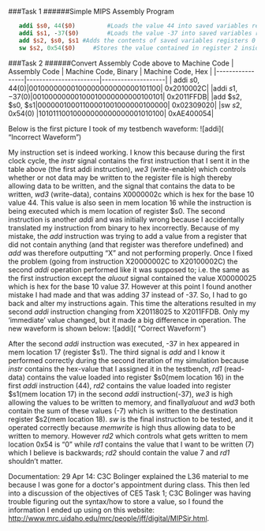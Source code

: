 ###Task 1
######Simple MIPS Assembly Program

```mips
   addi $s0, 44($0)         #Loads the value 44 into saved variables register 0
   addi $s1, -37($0)        #Loads the value -37 into saved variables register 1
   add $s2, $s0, $s1 #Adds the contents of saved variables registers 0 and 1 and stores the result in register 2
   sw $s2, 0x54($0)     #Stores the value contained in register 2 inside memory address x54 (hex value)
```


###Task 2
######Convert Assembly Code above to Machine Code
|  Assembly Code  | Machine Code, Binary  | Machine Code, Hex  |
|-----------------|-----------------------|--------------------|
| addi $s0, 44($0)|00100000000100000000000000101100| 0x2010002C|
|addi $s1, -37($0)|00100000000100010000000000100101| 0x2011FFDB|
|add $s2, $s0, $s1|00000010001100001001000000100000| 0x02309020|
|sw $s2, 0x54($0) |10101110010000000000000001010100| 0xAE400054|

Below is the first picture I took of my testbench waveform:
![addi]( “Incorrect Waveform”)


My instruction set is indeed working. I know this because during the first clock cycle, the *instr* signal contains the first instruction that I sent it in the table above (the first addi instruction), *we3* (write-enable) which controls whether or not data may be written to the register file is high thereby allowing data to be written, and the signal that contains the data to be written, *wd3* (write-data), contains X0000002c which is hex for the base 10 value 44. This value is also seen in mem location 16 while the instruction is being executed which is mem location of register $s0.  The second instruction is another *addi* and was initially wrong because I accidentally translated my instruction from binary to hex incorrectly. Because of my mistake, the *add* instruction was trying to add a value from a register that did not contain anything (and that register was therefore undefined) and *add* was therefore outputting “X” and not performing properly. Once I fixed the problem (going from instruction X20000002C to X20100002C) the second *addi* operation performed like it was supposed to; i.e. the same as the first instruction except the *aluout* signal contained the value X00000025 which is hex for the base 10 value 37. However at this point I found another mistake I had made and that was adding 37 instead of -37. So, I had to go back and alter my instructions again. This time the alterations resulted in my second *addi* instruction changing from X20118025 to X2011FFDB. Only my ‘immediate’ value changed, but it made a big difference in operation. 
The new waveform is shown below:
![addi]( “Correct Waveform”)


After the second *addi* instruction was executed, -37 in hex appeared in mem location 17 (register $s1). The third signal is *add* and I know it performed correctly during the second iteration of my simulation because *instr* contains the hex-value that I assigned it in the testbench, *rd1* (read-data) contains the value loaded into register $s0(mem location 16) in the first *addi* instruction (44), *rd2* contains the value loaded into register $s1(mem location 17) in the second *addi* instruction(-37), *we3* is high allowing the values to be written to memory, and finally*aluout* and *wd3* both contain the sum of these values (-7) which is written to the destination register $s2(mem location 18). *sw* is the final instruction to be tested, and it operated correctly because *memwrite* is high thus allowing data to be written to memory. However *rd2* which controls what gets written to mem location 0x54 is “0” while *rd1* contains the value that I want to be written (7) which I believe is backwards; *rd2* should contain the value 7 and *rd1* shouldn’t matter.


Documentation: 29 Apr 14: C3C Bolinger explained the L36 material to me because I was gone for a doctor's appointment during class. This then led into a discussion of the objectives of CE5 Task 1; C3C Bolinger was having trouble figuring out the syntax/how to store a value, so I found the information I ended up using on this website: http://www.mrc.uidaho.edu/mrc/people/jff/digital/MIPSir.html.
